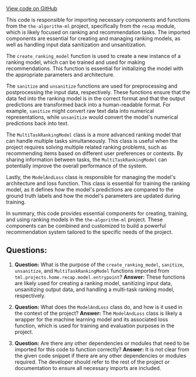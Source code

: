 [View code on GitHub](https://github.com/twitter/the-algorithm-ml/blob/master/projects/home/recap/model/__init__.py)

This code is responsible for importing necessary components and functions from the `the-algorithm-ml` project, specifically from the `recap` module, which is likely focused on ranking and recommendation tasks. The imported components are essential for creating and managing ranking models, as well as handling input data sanitization and unsanitization.

The `create_ranking_model` function is used to create a new instance of a ranking model, which can be trained and used for making recommendations. This function is essential for initializing the model with the appropriate parameters and architecture.

The `sanitize` and `unsanitize` functions are used for preprocessing and postprocessing the input data, respectively. These functions ensure that the data fed into the ranking model is in the correct format and that the output predictions are transformed back into a human-readable format. For example, `sanitize` might convert raw text data into numerical representations, while `unsanitize` would convert the model's numerical predictions back into text.

The `MultiTaskRankingModel` class is a more advanced ranking model that can handle multiple tasks simultaneously. This class is useful when the project requires solving multiple related ranking problems, such as recommending items based on different user preferences or contexts. By sharing information between tasks, the `MultiTaskRankingModel` can potentially improve the overall performance of the system.

Lastly, the `ModelAndLoss` class is responsible for managing the model's architecture and loss function. This class is essential for training the ranking model, as it defines how the model's predictions are compared to the ground truth labels and how the model's parameters are updated during training.

In summary, this code provides essential components for creating, training, and using ranking models in the `the-algorithm-ml` project. These components can be combined and customized to build a powerful recommendation system tailored to the specific needs of the project.
## Questions: 
 1. **Question:** What is the purpose of the `create_ranking_model`, `sanitize`, `unsanitize`, and `MultiTaskRankingModel` functions imported from `tml.projects.home.recap.model.entrypoint`?
   **Answer:** These functions are likely used for creating a ranking model, sanitizing input data, unsanitizing output data, and handling a multi-task ranking model, respectively.

2. **Question:** What does the `ModelAndLoss` class do, and how is it used in the context of the project?
   **Answer:** The `ModelAndLoss` class is likely a wrapper for the machine learning model and its associated loss function, which is used for training and evaluation purposes in the project.

3. **Question:** Are there any other dependencies or modules that need to be imported for this code to function correctly?
   **Answer:** It is not clear from the given code snippet if there are any other dependencies or modules required. The developer should refer to the rest of the project or documentation to ensure all necessary imports are included.